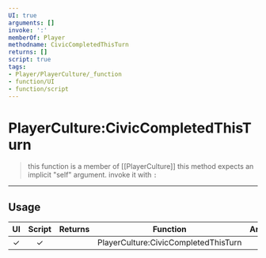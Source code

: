 ```yaml
---
UI: true
arguments: []
invoke: ':'
memberOf: Player
methodname: CivicCompletedThisTurn
returns: []
script: true
tags:
- Player/PlayerCulture/_function
- function/UI
- function/script
---
```

# PlayerCulture:CivicCompletedThisTurn
> this function is a member of [[PlayerCulture]]
> this method expects an implicit "self" argument. invoke it with `:`
-----
## Usage
|  UI | Script | Returns | Function | Arguments |
|:---:|:------:|-------:|:--------:|:---------|
|✓|✓||PlayerCulture:CivicCompletedThisTurn||
